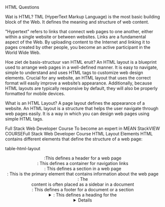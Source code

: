 HTML Questions

Wat is HTML?
TML (HyperText Markup Language) is the most basic building block of the Web. It defines the meaning and structure of web content. 

"Hypertext" refers to links that connect web pages to one another, either within a single website or between websites. Links are a fundamental aspect of the Web. By uploading content to the Internet and linking it to pages created by other people, you become an active participant in the World Wide Web.



Hoe ziet de basis-structuur van HTML eruit?
An HTML layout is a blueprint used to arrange web pages in a well-defined manner. It is easy to navigate, simple to understand and uses HTML tags to customize web design elements. Crucial for any website, an HTML layout that uses the correct format will easily improve a website’s appearance. Additionally, because HTML layouts are typically responsive by default, they will also be properly formatted for mobile devices. 

What is an HTML Layout?
A page layout defines the appearance of a website. An HTML layout is a structure that helps the user navigate through web pages easily. It is a way in which you can design web pages using simple HTML tags.

Full Stack Web Developer Course
To become an expert in MEAN StackVIEW COURSEFull Stack Web Developer Course
HTML Layout Elements
HTML contains different elements that define the structure of a web page:

table-html-layout

<header>:This defines a header for a web page
<nav>: This defines a container for navigation links
<section>: This defines a section in a web page
<article>: This is the primary element that contains information about the web page
<aside>: The <aside> content is often placed as a sidebar in a document
<footer>: This defines a footer for a document or a section
<details>: This is used to define additional details
<summary>: This defines a heading for the <details> element



Wat is een anchor tag?
an element that takes u to somewhere on the same page/website or  takes you to another website



Noem een aantal nieuwe functionaliteiten van HTML5
Intro of audio and video: Audio and Video tags are the two major addition to HTML5. ...
Nav tag: The <nav> tag defines a set of navigation links. ...
Progress tag: ...
Placeholder Attribute: ...
Email attribute: ...
Storage: ...
Ease of use:



Wat zijn HTML attributen?
HTML attributes provide additional information about HTML elements.

Attributes may only be specified within start tags and must never be used in end tags.





Wat is HTML semantics?
A semantic element clearly describes its meaning to both the browser and the developer.

Examples of non-semantic elements: <div> and <span> - Tells nothing about its content.

Examples of semantic elements: <form>, <table>, and <article> - Clearly defines its content.




Waarvoor worden meta tags gebruikt?
The <meta> tag defines metadata about an HTML document. Metadata is data (information) about data.

<meta> tags always go inside the <head> element, and are typically used to specify character set, page description, keywords, author of the document, and viewport settings.

Metadata will not be displayed on the page, but is machine parsable.

Metadata is used by browsers (how to display content or reload page), search engines (keywords), and other web services.
Search engines such as Google use metadata from meta tags to understand additional information about the webpage. They can use this information for ranking purposes, to display snippets in search results, and sometimes they can ignore meta tags. Example of meta tags include the <title> and <description> elements.


Wat is een nested element?
A nested element, also called a child element, can be a parent element too if other elements are nested within it. HTML tags should be nested in correct order. They must be closed in the inverse order of how they are defined, that means the last tag opened must be closed first.

https://www.tutorialbrain.com/html_tutorial/html_elements/



Wat is het verschil tussen inline- en blok-elementen?


An inline element does not start on a new line.

An inline element only takes up as much width as necessary.

This is a <span> element inside a paragraph.



A block-level element always starts on a new line, and the browsers automatically add some space (a margin) before and after the element.

A block-level element always takes up the full width available (stretches out to the left and right as far as it can).

Two commonly used block elements are: <p> and <div>.


https://www.geeksforgeeks.org/difference-between-block-elements-and-inline-elements/


Wat is accessibility?
Accessibility is the practice of making your websites usable by as many people as possible. We traditionally think of this as being about people with disabilities, but the practice of making sites accessible also benefits other groups such as those using mobile devices, or those with slow network connections

A good foundation of accessibility for people with cognitive impairments includes:

Delivering content in more than one way, such as by text-to-speech or by video.
Easily understood content, such as text written using plain-language standards.
Focusing attention on important content.
Minimizing distractions, such as unnecessary content or advertisements.
Consistent webpage layout and navigation.
Familiar elements, such as underlined links blue when not visited and purple when visited.
Dividing processes into logical, essential steps with progress indicators.
Website authentication as easy as possible without compromising security.
Making forms easy to complete, such as with clear error messages and simple error recovery.



